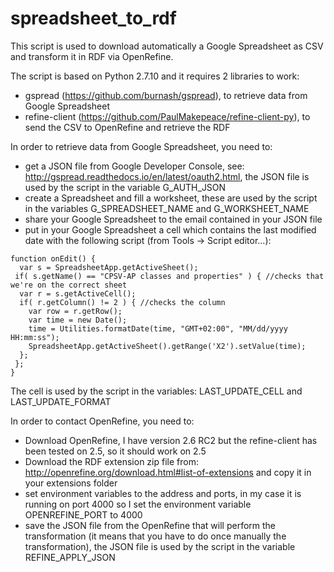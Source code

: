 # spreadsheet_to_rdf

This script is used to download automatically a Google Spreadsheet as CSV and transform it in RDF via OpenRefine.

The script is based on Python 2.7.10 and it requires 2 libraries to work:
 * gspread (https://github.com/burnash/gspread), to retrieve data from Google Spreadsheet
 * refine-client (https://github.com/PaulMakepeace/refine-client-py), to send the CSV to OpenRefine and retrieve the RDF

In order to retrieve data from Google Spreadsheet, you need to:
 * get a JSON file from  Google Developer Console, see: http://gspread.readthedocs.io/en/latest/oauth2.html, the JSON file is used by the script in the variable G_AUTH_JSON
 * create a Spreadsheet and fill a worksheet, these are used by the script in the variables G_SPREADSHEET_NAME and G_WORKSHEET_NAME
 * share your Google Spreadsheet to the email contained in your JSON file
 * put in your Google Spreadsheet a cell which contains the last modified date with the following script (from Tools -> Script editor...):

```
function onEdit() {
  var s = SpreadsheetApp.getActiveSheet();
 if( s.getName() == "CPSV-AP classes and properties" ) { //checks that we're on the correct sheet
  var r = s.getActiveCell();
  if( r.getColumn() != 2 ) { //checks the column
    var row = r.getRow();
    var time = new Date();
    time = Utilities.formatDate(time, "GMT+02:00", "MM/dd/yyyy HH:mm:ss");
    SpreadsheetApp.getActiveSheet().getRange('X2').setValue(time);
  };
 };
}
```

The cell is used by the script in the variables: LAST_UPDATE_CELL and LAST_UPDATE_FORMAT

In order to contact OpenRefine, you need to:
 * Download OpenRefine, I have version 2.6 RC2 but the refine-client has been tested on 2.5, so it should work on 2.5
 * Download the RDF extension zip file from: http://openrefine.org/download.html#list-of-extensions and copy it in your extensions folder
 * set environment variables to the address and ports, in my case it is running on port 4000 so I set the environment variable OPENREFINE_PORT to 4000
 * save the JSON file from the OpenRefine that will perform the transformation (it means that you have to do once manually the transformation), the JSON file is used by the script in the variable REFINE_APPLY_JSON
 
 